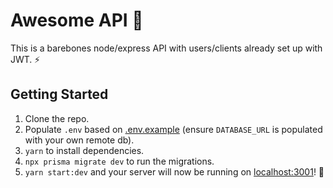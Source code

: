 # Awesome API 🙌

This is a barebones node/express API with users/clients already set up with JWT. ⚡️

## Getting Started

1. Clone the repo.
1. Populate `.env` based on [.env.example](./.env.example) (ensure `DATABASE_URL` is populated with your own remote db).
1. `yarn` to install dependencies.
1. `npx prisma migrate dev` to run the migrations.
1. `yarn start:dev` and your server will now be running on [localhost:3001](http://localhost:3001)! 🚀
